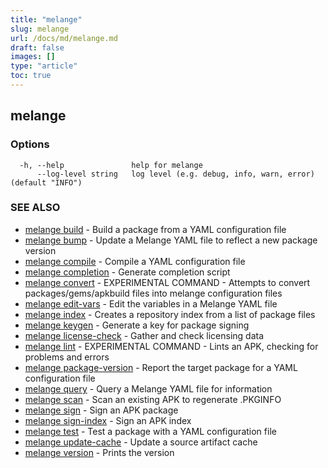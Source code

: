 ```yaml
---
title: "melange"
slug: melange
url: /docs/md/melange.md
draft: false
images: []
type: "article"
toc: true
---
```

## melange



### Options

```
  -h, --help               help for melange
      --log-level string   log level (e.g. debug, info, warn, error) (default "INFO")
```

### SEE ALSO

* [melange build](/docs/md/melange_build.md)	 - Build a package from a YAML configuration file
* [melange bump](/docs/md/melange_bump.md)	 - Update a Melange YAML file to reflect a new package version
* [melange compile](/docs/md/melange_compile.md)	 - Compile a YAML configuration file
* [melange completion](/docs/md/melange_completion.md)	 - Generate completion script
* [melange convert](/docs/md/melange_convert.md)	 - EXPERIMENTAL COMMAND - Attempts to convert packages/gems/apkbuild files into melange configuration files
* [melange edit-vars](/docs/md/melange_edit-vars.md)	 - Edit the variables in a Melange YAML file
* [melange index](/docs/md/melange_index.md)	 - Creates a repository index from a list of package files
* [melange keygen](/docs/md/melange_keygen.md)	 - Generate a key for package signing
* [melange license-check](/docs/md/melange_license-check.md)	 - Gather and check licensing data
* [melange lint](/docs/md/melange_lint.md)	 - EXPERIMENTAL COMMAND - Lints an APK, checking for problems and errors
* [melange package-version](/docs/md/melange_package-version.md)	 - Report the target package for a YAML configuration file
* [melange query](/docs/md/melange_query.md)	 - Query a Melange YAML file for information
* [melange scan](/docs/md/melange_scan.md)	 - Scan an existing APK to regenerate .PKGINFO
* [melange sign](/docs/md/melange_sign.md)	 - Sign an APK package
* [melange sign-index](/docs/md/melange_sign-index.md)	 - Sign an APK index
* [melange test](/docs/md/melange_test.md)	 - Test a package with a YAML configuration file
* [melange update-cache](/docs/md/melange_update-cache.md)	 - Update a source artifact cache
* [melange version](/docs/md/melange_version.md)	 - Prints the version

